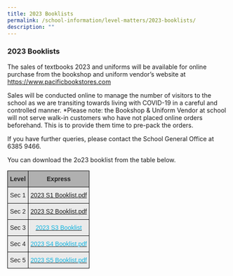 ```yaml
---
title: 2023 Booklists
permalink: /school-information/level-matters/2023-booklists/
description: ""
---
```

### 2023 Booklists

The sales of textbooks 2023 and uniforms will be available for online purchase from the bookshop and uniform vendor’s website at https://www.pacificbookstores.com

  
Sales will be conducted online to manage the number of visitors to the school as we are transiting towards living with COVID-19 in a careful and controlled manner. \*Please note: the Bookshop & Uniform Vendor at school will not serve walk-in customers who have not placed online orders beforehand. This is to provide them time to pre-pack the orders.  
  
If you have further queries, please contact the School General Office at 6385 9466.  

You can download the 2o23 booklist from the table below.

<style type="text/css">
.tg  {border-collapse:collapse;border-spacing:0;}
.tg td{border-color:black;border-style:solid;border-width:1px;font-family:Arial, sans-serif;font-size:14px;
  overflow:hidden;padding:10px 5px;word-break:normal;}
.tg th{border-color:black;border-style:solid;border-width:1px;font-family:Arial, sans-serif;font-size:14px;
  font-weight:normal;overflow:hidden;padding:10px 5px;word-break:normal;}
.tg .tg-ii8k{background-color:#EAEAEA;color:#222;text-align:center;vertical-align:top}
.tg .tg-dwlh{background-color:#B0B0B0;color:#222;font-weight:bold;text-align:center;vertical-align:middle}
.tg .tg-uxuj{background-color:#EAEAEA;color:#0FB3DF;text-align:center;vertical-align:top}
</style>
<table class="tg">
<thead>
  <tr>
    <th class="tg-dwlh"><span style="color:#222;background-color:#B0B0B0">Level</span></th>
    <th class="tg-dwlh"><span style="color:#222;background-color:#B0B0B0">Express</span></th>
  </tr>
</thead>
<tbody>
  <tr>
    <td class="tg-ii8k">Sec 1</td>
    <td class="tg-uxuj"><a href="/files/2023%20S1%20Booklist.pdf">2023 S1 Booklist.pdf</a><br></td>
  </tr>
  <tr>
    <td class="tg-ii8k">Sec 2</td>
    <td class="tg-uxuj"><a href="/files/2023%20S2%20Booklist.pdf">2023 S2 Booklist.pdf</a></td>
  </tr>
  <tr>
    <td class="tg-ii8k">Sec 3</td>
    <td class="tg-uxuj"><a href="/files/2023%20S3%20Booklist%20Updated%209%20Dec.pdf"><span style="text-decoration:none;color:#0FB3DF">2023 S3 Booklist</span></a><br></td>
  </tr>
  <tr>
    <td class="tg-ii8k">Sec 4 </td>
    <td class="tg-ii8k"> <a href="/files/2023%20S4%20Booklist.pdf"><span style="text-decoration:none;color:#0FB3DF">2023 S4 Booklist.pdf</span></a></td>
  </tr>
  <tr>
    <td class="tg-ii8k">Sec 5</td>
    <td class="tg-ii8k"> <a href="/files/2023%20S5NA%20Booklist.pdf"><span style="text-decoration:none;color:#0FB3DF">2023 S5 Booklist.pdf</span></a></td>
  </tr>
</tbody>
</table>